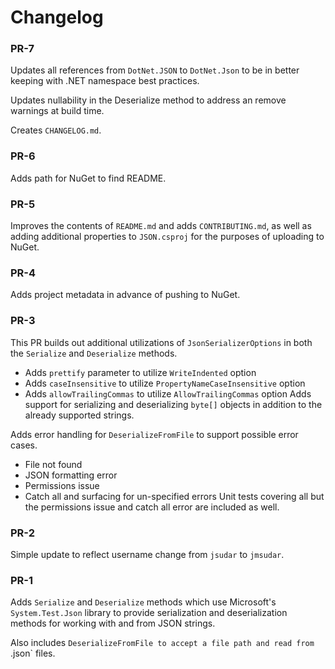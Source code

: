 # Changelog

### PR-7

Updates all references from `DotNet.JSON` to `DotNet.Json` to be in better keeping with .NET namespace best practices.

Updates nullability in the Deserialize method to address an remove warnings at build time.

Creates `CHANGELOG.md`.

### PR-6

Adds path for NuGet to find README.

### PR-5

Improves the contents of `README.md` and adds `CONTRIBUTING.md`, as well as adding additional properties to `JSON.csproj` for the purposes of uploading to NuGet.

### PR-4

Adds project metadata in advance of pushing to NuGet.

### PR-3

This PR builds out additional utilizations of `JsonSerializerOptions` in both the `Serialize` and `Deserialize` methods.

- Adds `prettify` parameter to utilize `WriteIndented` option
- Adds `caseInsensitive` to utilize `PropertyNameCaseInsensitive` option
- Adds `allowTrailingCommas` to utilize `AllowTrailingCommas` option
Adds support for serializing and deserializing `byte[]` objects in addition to the already supported strings.

Adds error handling for `DeserializeFromFile` to support possible error cases.

- File not found
- JSON formatting error
- Permissions issue
- Catch all and surfacing for un-specified errors
Unit tests covering all but the permissions issue and catch all error are included as well.

### PR-2

Simple update to reflect username change from `jsudar` to `jmsudar`.

### PR-1

Adds `Serialize` and `Deserialize` methods which use Microsoft's `System.Test.Json` library to provide serialization and deserialization methods for working with and from JSON strings.

Also includes `DeserializeFromFile to accept a file path and read from `.json` files.
